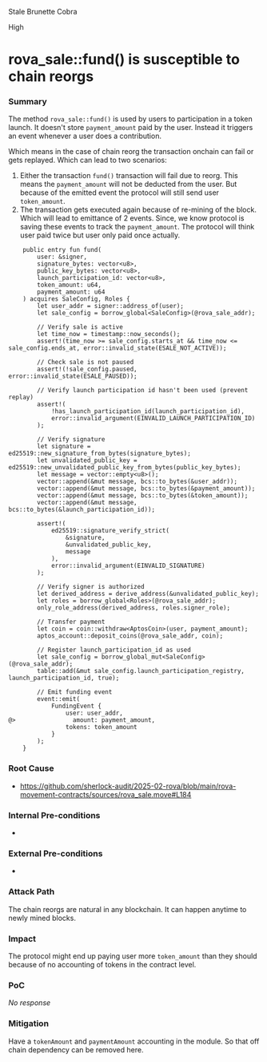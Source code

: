Stale Brunette Cobra

High

# rova_sale::fund() is susceptible to chain reorgs

### Summary

The method `rova_sale::fund()` is used by users to participation in a token launch. It doesn't store `payment_amount` paid by the user. Instead it triggers an event whenever a user does a contribution.

Which means in the case of chain reorg the  transaction onchain can fail or gets replayed. Which can lead to two scenarios:
1. Either the transaction `fund()` transaction will fail due to reorg. This means the `payment_amount` will not be deducted from the user. But because of the emitted event the protocol will still send user `token_amount`.
2. The transaction gets executed again because of re-mining of the block. Which will lead to emittance of 2 events. Since, we know protocol is saving these events to track the `payment_amount`. The protocol will think user paid twice but user only paid once actually.

```move
    public entry fun fund(
        user: &signer,
        signature_bytes: vector<u8>,
        public_key_bytes: vector<u8>,
        launch_participation_id: vector<u8>,
        token_amount: u64,
        payment_amount: u64
    ) acquires SaleConfig, Roles {
        let user_addr = signer::address_of(user);
        let sale_config = borrow_global<SaleConfig>(@rova_sale_addr);

        // Verify sale is active
        let time_now = timestamp::now_seconds();
        assert!(time_now >= sale_config.starts_at && time_now <= sale_config.ends_at, error::invalid_state(ESALE_NOT_ACTIVE));

        // Check sale is not paused
        assert!(!sale_config.paused, error::invalid_state(ESALE_PAUSED));

        // Verify launch participation id hasn't been used (prevent replay)
        assert!(
            !has_launch_participation_id(launch_participation_id),
            error::invalid_argument(EINVALID_LAUNCH_PARTICIPATION_ID)
        );
        
        // Verify signature
        let signature = ed25519::new_signature_from_bytes(signature_bytes);
        let unvalidated_public_key = ed25519::new_unvalidated_public_key_from_bytes(public_key_bytes);
        let message = vector::empty<u8>();
        vector::append(&mut message, bcs::to_bytes(&user_addr));
        vector::append(&mut message, bcs::to_bytes(&payment_amount));
        vector::append(&mut message, bcs::to_bytes(&token_amount));
        vector::append(&mut message, bcs::to_bytes(&launch_participation_id));

        assert!(
            ed25519::signature_verify_strict(
                &signature,
                &unvalidated_public_key,
                message
            ),
            error::invalid_argument(EINVALID_SIGNATURE)
        );

        // Verify signer is authorized
        let derived_address = derive_address(&unvalidated_public_key); 
        let roles = borrow_global<Roles>(@rova_sale_addr);
        only_role_address(derived_address, roles.signer_role);

        // Transfer payment
        let coin = coin::withdraw<AptosCoin>(user, payment_amount);
        aptos_account::deposit_coins(@rova_sale_addr, coin);

        // Register launch_participation_id as used
        let sale_config = borrow_global_mut<SaleConfig>(@rova_sale_addr);
        table::add(&mut sale_config.launch_participation_registry, launch_participation_id, true);

        // Emit funding event
        event::emit(
            FundingEvent {
                user: user_addr,
@>                amount: payment_amount,
                tokens: token_amount
            }
        );
    }
```

### Root Cause

- https://github.com/sherlock-audit/2025-02-rova/blob/main/rova-movement-contracts/sources/rova_sale.move#L184

### Internal Pre-conditions

-

### External Pre-conditions

-

### Attack Path

The chain reorgs are natural in any blockchain. It can happen anytime to newly mined blocks.

### Impact

The protocol might end up paying user more `token_amount` than they should because of no accounting of tokens in the contract level.

### PoC

_No response_

### Mitigation

Have a `tokenAmount` and `paymentAmount` accounting in the module. So that off chain dependency can be removed here.
